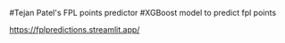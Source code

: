 #Tejan Patel's FPL points predictor
#XGBoost model to predict fpl points

https://fplpredictions.streamlit.app/
